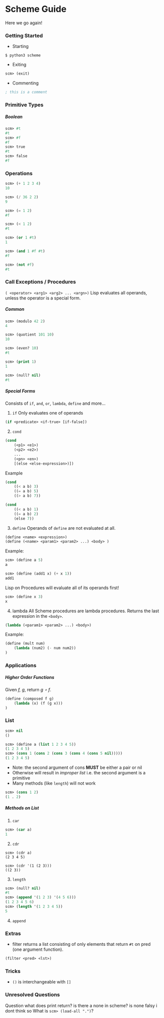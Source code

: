 # Scheme Guide
Here we go again!

### Getting Started
- Starting
```shell
$ python3 scheme
```
- Exiting
```lisp
scm> (exit)
```
- Commenting
```lisp
; this is a comment
```

### Primitive Types

##### Boolean
```lisp
scm> #t
#t
scm> #f
#f
scm> true
#t
scm> false
#f
```

### Operations
```lisp
scm> (+ 1 2 3 4)
10

scm> (/ 36 2 2)
9

scm> (= 1 2)
#f

scm> (< 1 2)
#t

scm> (or 1 #t)
1

scm> (and 1 #f #t)
#f

scm> (not #f)
#t
```

### Call Exceptions / Procedures
```( <operator> <arg1> <arg2> ... <argn>)```
Lisp evaluates all operands, unless the operator is a special form.

##### Common
```lisp
scm> (modulo 42 2)
4

scm> (quotient 101 10)
10

scm> (even? 10)
#t

scm> (print 1)
1

scm> (null? nil)
#t
```

##### Special Forms
Consists of ```if```, ```and```, ```or```, ```lambda```, ```define``` and more...

1. ```if```
Only evaluates one of operands
```lisp
(if <predicate> <if-true> [if-false])
```
2. ```cond```
```lisp
(cond
    (<p1> <e1>)
    (<p2> <e2>)
    ...
    (<pn> <en>)
    [(else <else-expression>)])
```
Example
```lisp
(cond
    ((< a b) 3)
    ((= a b) 5)
    ((> a b) 7))
```

```lisp
(cond
    ((< a b) 1)
    ((= a b) 2)
    (else 7))
```


3. ```define```
Operands of ```define``` are not evaluated at all.
```lisp
(define <name> <expression>)
(define (<name> <param1> <param2> ...) <body> )
```

Example:
```lisp
scm> (define a 5)
a

scm> (define (add1 x) (+ x 1))
add1
```

Lisp on Procedures will evaluate all of its operands first!

```lisp
scm> (define x 3)
x
```



4. lambda
All Scheme procedures are lambda procedures.
Returns the last expression in the ```<body>```.
```lisp
(lambda (<param1> <param2> ...) <body>)
```

Example:
```lisp
(define (mult num) 
    (lambda (num2) (- num num2))
)
```

### Applications
##### Higher Order Functions
Given *f, g*, return *g ∘ f*.
```lisp
(define (composed f g) 
    (lambda (x) (f (g x)))
)
```


### List

```lisp
scm> nil
()
```

```lisp
scm> (define a (list 1 2 3 4 5))
(1 2 3 4 5)
scm> (cons 1 (cons 2 (cons 3 (cons 4 (cons 5 nil)))))
(1 2 3 4 5)
```

- Note: the second argument of cons **MUST** be either a pair or nil
- Otherwise will result in *improper list* i.e. the second argument is a primitive
- Many methods (like ```length```) will not work
```lisp
scm> (cons 1 2)
(1 . 2)
```

##### Methods on List
1. ```car```

```lisp
scm> (car a)
1
```
2. ```cdr```
```
scm> (cdr a)
(2 3 4 5)

scm> (cdr '(1 (2 3)))
((2 3))
```

3. ```length```
```lisp
scm> (null? nil)
#t
scm> (append '(1 2 3) '(4 5 6)))
(1 2 3 4 5 6)
scm> (length '(1 2 3 4 5))
5
```

4. ```append```

### Extras
- filter
returns a list consisting of only elements that return ```#t``` on pred (one argument function).
```lisp
(filter <pred> <lst>)
```

### Tricks
- ```()``` is interchangeable with ```[]```

### Unresolved Questions
Question what does print return? is there a none in scheme? is none falsy i dont think so
What is ```scm> (load-all ".")```?





